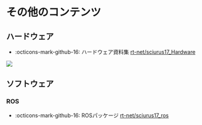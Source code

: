 # その他のコンテンツ

## ハードウェア

- :octicons-mark-github-16: 
ハードウェア資料集
[rt-net/sciurus17_Hardware](https://github.com/rt-net/sciurus17_Hardware)

![](https://rt-net.github.io/images/sciurus17/Sciurus17_Arm_Center.stp.png)

## ソフトウェア

### ROS

- :octicons-mark-github-16: 
ROSパッケージ
[rt-net/sciurus17_ros](https://github.com/rt-net/sciurus17_ros)

